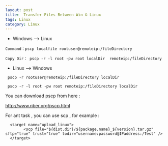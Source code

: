 ```yaml
---
layout: post
title:  Transfer Files Between Win & Linux
tags: Linux
category: Linux
---
```


- Windows ——> Linux
>    
    Command：pscp localfile rootuser@remoteip:/fileDirectory　　
>     
    Copy Dir： pscp -r -l root -pw root localDir  remoteip:/fileDirectory



- Linux ——> Windows
>       
     pscp -r rootuser@remoteip:/fileDirectory localDir
>    
     pscp -r -l root -pw root remoteip:/fileDirectory localDir
  
You can download pscp from here : 

  http://www.nber.org/pscp.html 
 
 
 For ant task , you can use scp , for example : 
 
 >    
      <target name="upload_linux">
	    	<scp file="${dist.dir}/${package.name}_${version}.tar.gz" sftp="true" trust="true" todir="username:password@IPaddress:/Test" />
      </target>
